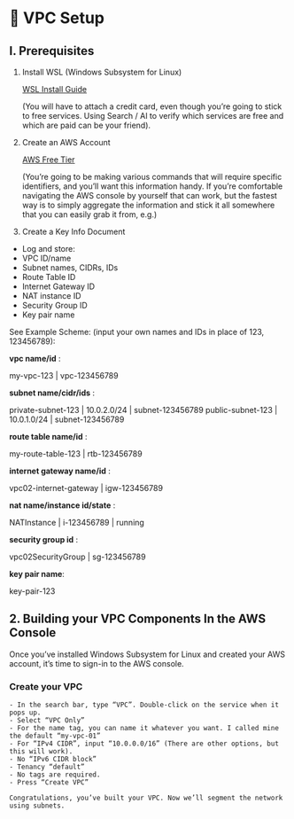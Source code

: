 # 🔧 VPC Setup

## I. Prerequisites

1. Install WSL (Windows Subsystem for Linux)

    [WSL Install Guide](https://learn.microsoft.com/en-us/windows/wsl/install)

    (You will have to attach a credit card, even though you’re going to stick to free services. Using Search / AI to verify which services are free and which are paid can be your friend).

2. Create an AWS Account 

    [AWS Free Tier](https://aws.amazon.com/free)

    (You’re going to be making various commands that will require specific identifiers, and you’ll want this information handy. If you’re comfortable navigating the AWS console by yourself that can work, but the fastest way is to simply aggregate the information and stick it all somewhere that you can easily grab it from, e.g.)

3. Create a Key Info Document
- Log and store:
- VPC ID/name
- Subnet names, CIDRs, IDs
- Route Table ID
- Internet Gateway ID
- NAT instance ID
- Security Group ID
- Key pair name

See Example Scheme: (input your own names and IDs in place of 123, 123456789):

**vpc name/id** :

my-vpc-123 | vpc-123456789

**subnet name/cidr/ids** :

private-subnet-123 | 10.0.2.0/24 | subnet-123456789
public-subnet-123 | 10.0.1.0/24 | subnet-123456789

**route table name/id** :

my-route-table-123 | rtb-123456789

**internet gateway name/id** :

vpc02-internet-gateway | igw-123456789

**nat name/instance id/state** :

NATInstance  | i-123456789 |  running

**security group id** :

vpc02SecurityGroup | sg-123456789

**key pair name**:

key-pair-123

## 2. Building your VPC Components In the AWS Console

Once you’ve installed Windows Subsystem for Linux and created your AWS account, it’s time to sign-in to the AWS console.

### Create your VPC
    - In the search bar, type “VPC”. Double-click on the service when it pops up.
    - Select “VPC Only” 
    - For the name tag, you can name it whatever you want. I called mine the default “my-vpc-01”
    - For “IPv4 CIDR”, input “10.0.0.0/16” (There are other options, but this will work).
    - No “IPv6 CIDR block”
    - Tenancy “default”
    - No tags are required.
    - Press “Create VPC”

    Congratulations, you’ve built your VPC. Now we’ll segment the network using subnets. 
